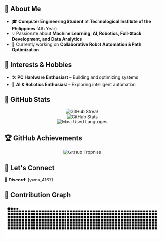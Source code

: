 ## 🚀 About Me  
- 🎓 **Computer Engineering Student** at **Technological Institute of the Philippines** (4th Year)  
- 💡 Passionate about **Machine Learning, AI, Robotics, Full-Stack Development, and Data Analytics**  
- 🤖 Currently working on **Collaborative Robot Automation & Path Optimization**  

## 🎯 Interests & Hobbies  
- 🛠️ **PC Hardware Enthusiast** – Building and optimizing systems  
- 🚀 **AI & Robotics Enthusiast** – Exploring intelligent automation  

## 🚀 GitHub Stats  
<p align="center">
  <img src="https://github-readme-streak-stats.herokuapp.com/?user=KevinS4160&theme=tokyonight&hide_border=true" alt="GitHub Streak" />
  <br>
  <img src="https://github-readme-stats.vercel.app/api?username=KevinS4160&show_icons=true&theme=tokyonight&hide_border=true" alt="GitHub Stats" />
  <br>
  <img src="https://github-readme-stats.vercel.app/api/top-langs/?username=KevinS4160&layout=compact&theme=tokyonight&hide_border=true" alt="Most Used Languages" />
</p>

## 🏆 GitHub Achievements  
<p align="center">
  <img src="https://github-profile-trophy.vercel.app/?username=KevinS4160&theme=gruvbox&margin-w=15&no-bg=true&no-frame=true" alt="GitHub Trophies" />
</p>

## 🔗 Let's Connect  
💬 **Discord:** [yama_4167]  

## 🐍 Contribution Graph  
![GitHub Snake Animation](https://raw.githubusercontent.com/KevinS4160/Mobius-/output/dist/github-contribution-grid-snake-dark.svg)


